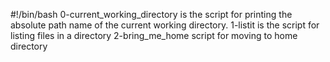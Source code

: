 #!/bin/bash
0-current_working_directory is the script for printing the absolute path name of the current working directory.
1-listit is the script for listing files in a directory
2-bring_me_home script for moving to home directory
